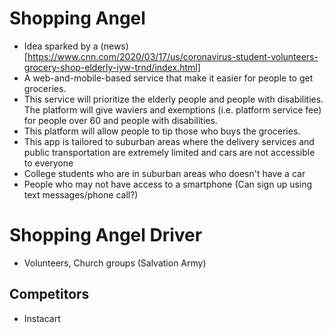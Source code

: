 # Shopping Angel
- Idea sparked by a (news)[https://www.cnn.com/2020/03/17/us/coronavirus-student-volunteers-grocery-shop-elderly-iyw-trnd/index.html]
- A web-and-mobile-based service that make it easier for people to get groceries.
- This service will prioritize the elderly people and people with disabilities. The platform will give waviers and exemptions (i.e. platform service fee) for people over 60 and people with disabilities.
- This platform will allow people to tip those who buys the groceries.
- This app is tailored to suburban areas where the delivery services and public transportation are extremely limited and cars are not accessible to everyone
- College students who are in suburban areas who doesn't have a car
- People who may not have access to a smartphone (Can sign up using text messages/phone call?)

# Shopping Angel Driver
- Volunteers, Church groups (Salvation Army)

## Competitors
- Instacart

